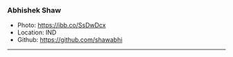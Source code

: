 ### Abhishek Shaw
- Photo: https://ibb.co/SsDwDcx
- Location: IND
- Github: https://github.com/shawabhi
***
